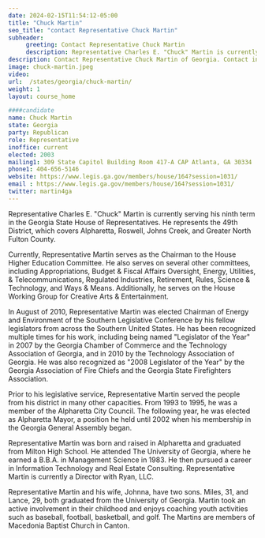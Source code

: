 ```yaml
---
date: 2024-02-15T11:54:12-05:00
title: "Chuck Martin"
seo_title: "contact Representative Chuck Martin"
subheader:
     greeting: Contact Representative Chuck Martin
     description: Representative Charles E. "Chuck" Martin is currently serving his ninth term in the Georgia State House of Representatives. He represents the 49th District, which covers Alpharetta, Roswell, Johns Creek, and Greater North Fulton County.
description: Contact Representative Chuck Martin of Georgia. Contact information for Chuck Martin includes email address, phone number, and mailing address.
image: chuck-martin.jpeg
video:
url:  /states/georgia/chuck-martin/
weight: 1
layout: course_home

####candidate
name: Chuck Martin
state: Georgia
party: Republican
role: Representative
inoffice: current
elected: 2003
mailing1: 309 State Capitol Building Room 417-A CAP Atlanta, GA 30334
phone1: 404-656-5146
website: https://www.legis.ga.gov/members/house/164?session=1031/
email : https://www.legis.ga.gov/members/house/164?session=1031/
twitter: martin4ga
---
```


Representative Charles E. "Chuck" Martin is currently serving his ninth term in the Georgia State House of Representatives. He represents the 49th District, which covers Alpharetta, Roswell, Johns Creek, and Greater North Fulton County.

Currently, Representative Martin serves as the Chairman to the House Higher Education Committee. He also serves on several other committees, including Appropriations, Budget & Fiscal Affairs Oversight, Energy, Utilities, & Telecommunications, Regulated Industries, Retirement, Rules, Science & Technology, and Ways & Means. Additionally, he serves on the House Working Group for Creative Arts & Entertainment.

In August of 2010, Representative Martin was elected Chairman of Energy and Environment of the Southern Legislative Conference by his fellow legislators from across the Southern United States. He has been recognized multiple times for his work, including being named "Legislator of the Year" in 2007 by the Georgia Chamber of Commerce and the Technology Association of Georgia, and in 2010 by the Technology Association of Georgia. He was also recognized as "2008 Legislator of the Year" by the Georgia Association of Fire Chiefs and the Georgia State Firefighters Association.

Prior to his legislative service, Representative Martin served the people from his district in many other capacities. From 1993 to 1995, he was a member of the Alpharetta City Council. The following year, he was elected as Alpharetta Mayor, a position he held until 2002 when his membership in the Georgia General Assembly began.

Representative Martin was born and raised in Alpharetta and graduated from Milton High School. He attended The University of Georgia, where he earned a B.B.A. in Management Science in 1983. He then pursued a career in Information Technology and Real Estate Consulting. Representative Martin is currently a Director with Ryan, LLC.

Representative Martin and his wife, Johnna, have two sons. Miles, 31, and Lance, 29, both graduated from the University of Georgia. Martin took an active involvement in their childhood and enjoys coaching youth activities such as baseball, football, basketball, and golf. The Martins are members of Macedonia Baptist Church in Canton.
